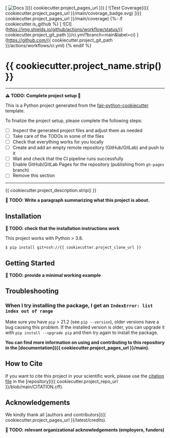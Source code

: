[
![Docs](https://img.shields.io/badge/read-docs-success)
]({{ cookiecutter.project_pages_url }})
[
![Test Coverage]({{ cookiecutter.project_pages_url }}/main/coverage_badge.svg)
]({{ cookiecutter.project_pages_url }}/main/coverage)
{%- if cookiecutter.is_github %}
[
![CI](https://img.shields.io/github/actions/workflow/status/{{ cookiecutter.project_git_path }}/ci.yml?branch=main&label=ci)
](https://github.com/{{ cookiecutter.project_git_path }}/actions/workflows/ci.yml)
{% endif %}

<!-- --8<-- [start:abstract] -->
# {{ cookiecutter.project_name.strip() }}

----
**:warning: TODO: Complete project setup :construction:**

This is a Python project generated from the
[fair-python-cookiecutter](https://github.com/Materials-Data-Science-and-Informatics/fair-python-cookiecutter)
template.

To finalize the project setup, please complete the following steps:

- [ ] Inspect the generated project files and adjust them as needed
- [ ] Take care of the TODOs in some of the files
- [ ] Check that everything works for you locally
- [ ] Create and add an empty remote repository (GitHub/GitLab) and push to it
- [ ] Wait and check that the CI pipeline runs successfully
- [ ] Enable GitHub/GitLab Pages for the repository (publishing from `gh-pages` branch)
- [ ] Remove this section
----

{{ cookiecutter.project_description.strip() }}

**:construction: TODO: Write a paragraph summarizing what this project is about.**

<!-- --8<-- [end:abstract] -->
<!-- --8<-- [start:quickstart] -->

## Installation

**:construction: TODO: check that the installation instructions work**

This project works with Python > 3.8.

```
$ pip install git+ssh://{{ cookiecutter.project_clone_url }}
```

## Getting Started


**:construction: TODO: provide a minimal working example**

<!-- --8<-- [end:quickstart] -->

## Troubleshooting

### When I try installing the package, I get an `IndexError: list index out of range`

Make sure you have `pip` > 21.2 (see `pip --version`), older versions have a bug causing
this problem. If the installed version is older, you can upgrade it with
`pip install --upgrade pip` and then try again to install the package.

**You can find more information on using and contributing to this repository in the
[documentation]({{ cookiecutter.project_pages_url }}/main).**

<!-- --8<-- [start:citation] -->

## How to Cite

If you want to cite this project in your scientific work,
please use the [citation file](https://citation-file-format.github.io/)
in the [repository]({{ cookiecutter.project_repo_url }}/blob/main/CITATION.cff).

<!-- --8<-- [end:citation] -->
<!-- --8<-- [start:acknowledgements] -->

## Acknowledgements

We kindly thank all
[authors and contributors]({{ cookiecutter.project_pages_url }}/latest/credits).

**:construction: TODO: relevant organizational acknowledgements (employers, funders)**

<!-- --8<-- [end:acknowledgements] -->
